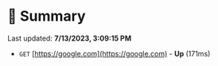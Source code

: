 # 📖 Summary
Last updated: **7/13/2023, 3:09:15 PM**

- `GET` [https://google.com](https://google.com) - **Up** (171ms)
